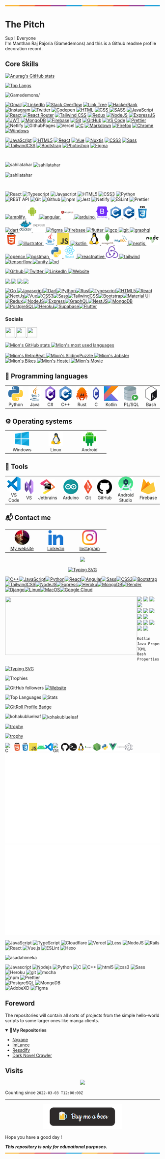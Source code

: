 ![](https://github.com/Gamedemons/Gamedemons/blob/main/Resources/waxline.png)

# The Pitch

Sup ! Everyone </br>
I'm Manthan Raj Rajoria (Gamedemons) and this is a Github readme profile decoration record.
<be>

## Core Skills

[![Anurag's GitHub stats](https://github-readme-stats.vercel.app/api?username=Gamedemons&count_private=true&show_icons=true)](https://github.com/anuraghazra/github-readme-stats)

[![Top Langs](https://github-readme-stats.vercel.app/api/top-langs/?username=Gamedemons)](https://github.com/anuraghazra/github-readme-stats)
<p align="left"> <img src=https://komarev.com/ghpvc/?username=Gamedemons alt=Gamedemons/> </p>

[![Gmail](https://img.shields.io/badge/Gmail-D14836?logo=gmail&logoColor=white)](mailto:gamedemons55@gmail.com)
[![LinkedIn](https://img.shields.io/badge/LinkedIn-0077B5?logo=linkedin&logoColor=white)]()
[![Stack Overflow](https://img.shields.io/badge/Stack_Overflow-FE7A16?logo=stack-overflow&logoColor=white)]()
[![Link Tree](https://img.shields.io/badge/linktree-43e660?logo=linktree&logoColor=white)]()
[![HackerRank](https://img.shields.io/badge/-Hackerrank-2EC866?logo=HackerRank&logoColor=white)]()
[![Instagram](https://img.shields.io/badge/Instagram-%23E4405F.svg?logo=Instagram&logoColor=white)]()
[![Twitter](https://img.shields.io/badge/Twitter-%231DA1F2.svg?logo=Twitter&logoColor=white)]() 
[![Codepen](https://img.shields.io/badge/Codepen-000000?logo=codepen&logoColor=white)]() 
[![HTML](https://img.shields.io/badge/HTML5-E34F26?style=for-the-badge&logo=html5&logoColor=white)]()
[![CSS](https://img.shields.io/badge/CSS3-1572B6?style=for-the-badge&logo=html5&logoColor=white)]()
[![SASS](https://img.shields.io/badge/Sass-CC6699?style=for-the-badge&logo=sass&logoColor=white)]()
[![JavaScript](https://img.shields.io/badge/JavaScript-323330?style=for-the-badge&logo=javascript&logoColor=F7DF1E)]()
[![React](https://img.shields.io/badge/React-20232A?style=for-the-badge&logo=react&logoColor=61DAFB)]()
[![React Router](https://img.shields.io/badge/React_Router-CA4245?style=for-the-badge&logo=react-router&logoColor=white)]()
[![Tailwind CSS](https://img.shields.io/badge/Tailwind_CSS-38B2AC?style=for-the-badge&logo=tailwind-css&logoColor=white)]()
[![Redux](https://img.shields.io/badge/Redux-593D88?style=for-the-badge&logo=redux&logoColor=white)]()
[![NodeJS](https://img.shields.io/badge/Node.js-43853D?style=for-the-badge&logo=node.js&logoColor=white)]()
[![ExpressJS](https://img.shields.io/badge/Express.js-404D59?style=for-the-badge)]()
[![JWT](https://img.shields.io/badge/json%20web%20tokens-323330?style=for-the-badge&logo=json-web-tokens&logoColor=pink)]()
[![MongoDB](https://img.shields.io/badge/MongoDB-4EA94B?style=for-the-badge&logo=mongodb&logoColor=white)]()
[![Firebase](https://img.shields.io/badge/Firebase-ffffff?style=for-the-badge&logo=Firebase&logoColor=ffcb2b)]()
[![Git](https://img.shields.io/badge/GIT-E44C30?style=for-the-badge&logo=git&logoColor=white)]()
[![GitHub](https://img.shields.io/badge/GitHub-100000?style=for-the-badge&logo=github&logoColor=white)]()
[![VS Code](https://img.shields.io/badge/Visual_Studio_Code-0078D4?style=for-the-badge&logo=visual%20studio%20code&logoColor=white)]()
[![Prettier](https://img.shields.io/badge/prettier-1A2C34?style=for-the-badge&logo=prettier&logoColor=F7BA3E)]()
![Netlify](https://img.shields.io/badge/Netlify-00C7B7?style=for-the-badge&logo=netlify&logoColor=white)
![GithubPages](https://img.shields.io/badge/GitHub%20Pages-222222?style=for-the-badge&logo=GitHub%20Pages&logoColor=white)
![Vercel](https://img.shields.io/badge/Vercel-000000?style=for-the-badge&logo=vercel&logoColor=white)
[![C](https://img.shields.io/badge/C-00599C?style=for-the-badge&logo=c&logoColor=white)](https://www.w3schools.com/c/)
[![Markdown](https://img.shields.io/badge/Markdown-000000?style=for-the-badge&logo=markdown&logoColor=white)]()
[![Firefox](https://img.shields.io/badge/Firefox_Browser-FF7139?style=for-the-badge&logo=Firefox-Browser&logoColor=white)]()
[![Chrome](https://img.shields.io/badge/Google_chrome-4285F4?style=for-the-badge&logo=Google-chrome&logoColor=white)]()
[![Windows](https://img.shields.io/badge/Windows-0078D6?style=for-the-badge&logo=windows&logoColor=white)]()

<p align="left">
<a href="https://developer.mozilla.org/en-US/docs/Web/JavaScript" target="_blank" rel="noreferrer"><img src="https://raw.githubusercontent.com/danielcranney/readme-generator/main/public/icons/skills/javascript-colored.svg" width="36" height="36" alt="JavaScript" /></a>
<a href="https://developer.mozilla.org/en-US/docs/Glossary/HTML5" target="_blank" rel="noreferrer"><img src="https://raw.githubusercontent.com/danielcranney/readme-generator/main/public/icons/skills/html5-colored.svg" width="36" height="36" alt="HTML5" /></a>
<a href="https://reactjs.org/" target="_blank" rel="noreferrer"><img src="https://raw.githubusercontent.com/danielcranney/readme-generator/main/public/icons/skills/react-colored.svg" width="36" height="36" alt="React" /></a>
<a href="https://vuejs.org/" target="_blank" rel="noreferrer"><img src="https://raw.githubusercontent.com/danielcranney/readme-generator/main/public/icons/skills/vuejs-colored.svg" width="36" height="36" alt="Vue" /></a>
<a href="https://nuxtjs.org/" target="_blank" rel="noreferrer"><img src="https://raw.githubusercontent.com/danielcranney/readme-generator/main/public/icons/skills/nuxtjs-colored.svg" width="36" height="36" alt="Nuxtjs" /></a>
<a href="https://www.w3.org/TR/CSS/#css" target="_blank" rel="noreferrer"><img src="https://raw.githubusercontent.com/danielcranney/readme-generator/main/public/icons/skills/css3-colored.svg" width="36" height="36" alt="CSS3" /></a>
<a href="https://sass-lang.com/" target="_blank" rel="noreferrer"><img src="https://raw.githubusercontent.com/danielcranney/readme-generator/main/public/icons/skills/sass-colored.svg" width="36" height="36" alt="Sass" /></a>
<a href="https://tailwindcss.com/" target="_blank" rel="noreferrer"><img src="https://raw.githubusercontent.com/danielcranney/readme-generator/main/public/icons/skills/tailwindcss-colored.svg" width="36" height="36" alt="TailwindCSS" /></a>
<a href="https://getbootstrap.com/" target="_blank" rel="noreferrer"><img src="https://raw.githubusercontent.com/danielcranney/readme-generator/main/public/icons/skills/bootstrap-colored.svg" width="36" height="36" alt="Bootstrap" /></a>
<a href="https://www.adobe.com/uk/products/photoshop.html" target="_blank" rel="noreferrer"><img src="https://raw.githubusercontent.com/danielcranney/readme-generator/main/public/icons/skills/photoshop-colored.svg" width="36" height="36" alt="Photoshop" /></a>
<a href="https://www.figma.com/" target="_blank" rel="noreferrer"><img src="https://raw.githubusercontent.com/danielcranney/readme-generator/main/public/icons/skills/figma-colored.svg" width="36" height="36" alt="Figma" /></a>
</p>

<br/>
<p><img align="left" src="https://github-readme-stats.vercel.app/api/top-langs?username=sahilatahar&show_icons=true&locale=en&layout=compact&theme=tokyonight" alt="sahilatahar" /></p>

<p>&nbsp;<img align="center" src="https://github-readme-stats.vercel.app/api?username=sahilatahar&show_icons=true&locale=en&theme=tokyonight" alt="sahilatahar" /></p>

<p><img align="center" src="https://github-readme-streak-stats.herokuapp.com/?user=sahilatahar&theme=tokyonight" alt="sahilatahar" /></p>

<be>

<img src="https://profile-counter.glitch.me/sahilatahar/count.svg" alt=""/>

<p>
  <img alt="React" src="https://img.shields.io/badge/-React-46a2f1?style=flat-square&logo=react&logoColor=white"/>
  <img alt="Typescript" src="https://img.shields.io/badge/-Typescript-46a2f1?style=flat-square&logo=typescript&logoColor=white"/>
  <img alt="Javascript" src="https://img.shields.io/badge/-Javascript-4183d9?style=flat-square&logo=javascript&logoColor=white"/>
  <img alt="HTML5" src="https://img.shields.io/badge/-HTML5-3c64c0?style=flat-square&logo=html5&logoColor=white"/>
  <img alt="CSS3" src="https://img.shields.io/badge/-CSS3-3745a8?style=flat-square&logo=css3&logoColor=white"/>
  <img alt="Python" src="https://img.shields.io/badge/-Python-33268f?style=flat-square&logo=python&logoColor=white"/>
  <img alt="REST API" src="https://img.shields.io/badge/-REST API-4b187a?style=flat-square&logo=rest api&logoColor=white"/>
  <img alt="Git" src="https://img.shields.io/badge/-Git-731166?style=flat-square&logo=git&logoColor=white"/>
  <img alt="Github" src="https://img.shields.io/badge/-Github-9b0b52?style=flat-square&logo=github&logoColor=white"/>
  <img alt="npm" src="https://img.shields.io/badge/-npm-c3043e?style=flat-square&logo=npm&logoColor=white"/>
  <img alt="Jest" src="https://img.shields.io/badge/-Jest-d10a32?style=flat-square&logo=jest&logoColor=white"/>
  <img alt="Netlify" src="https://img.shields.io/badge/-Netlify-ae2935?style=flat-square&logo=netlify&logoColor=white"/>
  <img alt="ESLint" src="https://img.shields.io/badge/-ESLint-8a4837?style=flat-square&logo=eslint&logoColor=white"/>
  <img alt="Prettier" src="https://img.shields.io/badge/-Prettier-67663a?style=flat-square&logo=prettier&logoColor=white"/>
</p>

<p align="left"> <a href="https://aws.amazon.com/amplify/" target="_blank" rel="noreferrer"> <img src="https://docs.amplify.aws/assets/logo-dark.svg" alt="amplify" width="40" height="40"/> </a> <a href="https://developer.android.com" target="_blank" rel="noreferrer"> <img src="https://raw.githubusercontent.com/devicons/devicon/master/icons/android/android-original-wordmark.svg" alt="android" width="40" height="40"/> </a> <a href="https://angular.io" target="_blank" rel="noreferrer"> <img src="https://angular.io/assets/images/logos/angular/angular.svg" alt="angular" width="40" height="40"/> </a> <a href="https://angular.io" target="_blank" rel="noreferrer"> <img src="https://raw.githubusercontent.com/devicons/devicon/master/icons/angularjs/angularjs-original-wordmark.svg" alt="angularjs" width="40" height="40"/> </a> <a href="https://www.arduino.cc/" target="_blank" rel="noreferrer"> <img src="https://cdn.worldvectorlogo.com/logos/arduino-1.svg" alt="arduino" width="40" height="40"/> </a> <a href="https://getbootstrap.com" target="_blank" rel="noreferrer"> <img src="https://raw.githubusercontent.com/devicons/devicon/master/icons/bootstrap/bootstrap-plain-wordmark.svg" alt="bootstrap" width="40" height="40"/> </a> <a href="https://www.cprogramming.com/" target="_blank" rel="noreferrer"> <img src="https://raw.githubusercontent.com/devicons/devicon/master/icons/c/c-original.svg" alt="c" width="40" height="40"/> </a> <a href="https://www.w3schools.com/cpp/" target="_blank" rel="noreferrer"> <img src="https://raw.githubusercontent.com/devicons/devicon/master/icons/cplusplus/cplusplus-original.svg" alt="cplusplus" width="40" height="40"/> </a> <a href="https://www.w3schools.com/css/" target="_blank" rel="noreferrer"> <img src="https://raw.githubusercontent.com/devicons/devicon/master/icons/css3/css3-original-wordmark.svg" alt="css3" width="40" height="40"/> </a> <a href="https://dart.dev" target="_blank" rel="noreferrer"> <img src="https://www.vectorlogo.zone/logos/dartlang/dartlang-icon.svg" alt="dart" width="40" height="40"/> </a> <a href="https://www.docker.com/" target="_blank" rel="noreferrer"> <img src="https://raw.githubusercontent.com/devicons/devicon/master/icons/docker/docker-original-wordmark.svg" alt="docker" width="40" height="40"/> </a> <a href="https://expressjs.com" target="_blank" rel="noreferrer"> <img src="https://raw.githubusercontent.com/devicons/devicon/master/icons/express/express-original-wordmark.svg" alt="express" width="40" height="40"/> </a> <a href="https://www.figma.com/" target="_blank" rel="noreferrer"> <img src="https://www.vectorlogo.zone/logos/figma/figma-icon.svg" alt="figma" width="40" height="40"/> </a> <a href="https://firebase.google.com/" target="_blank" rel="noreferrer"> <img src="https://www.vectorlogo.zone/logos/firebase/firebase-icon.svg" alt="firebase" width="40" height="40"/> </a> <a href="https://flutter.dev" target="_blank" rel="noreferrer"> <img src="https://www.vectorlogo.zone/logos/flutterio/flutterio-icon.svg" alt="flutter" width="40" height="40"/> </a> <a href="https://cloud.google.com" target="_blank" rel="noreferrer"> <img src="https://www.vectorlogo.zone/logos/google_cloud/google_cloud-icon.svg" alt="gcp" width="40" height="40"/> </a> <a href="https://git-scm.com/" target="_blank" rel="noreferrer"> <img src="https://www.vectorlogo.zone/logos/git-scm/git-scm-icon.svg" alt="git" width="40" height="40"/> </a> <a href="https://graphql.org" target="_blank" rel="noreferrer"> <img src="https://www.vectorlogo.zone/logos/graphql/graphql-icon.svg" alt="graphql" width="40" height="40"/> </a> <a href="https://www.w3.org/html/" target="_blank" rel="noreferrer"> <img src="https://raw.githubusercontent.com/devicons/devicon/master/icons/html5/html5-original-wordmark.svg" alt="html5" width="40" height="40"/> </a> <a href="https://www.adobe.com/in/products/illustrator.html" target="_blank" rel="noreferrer"> <img src="https://www.vectorlogo.zone/logos/adobe_illustrator/adobe_illustrator-icon.svg" alt="illustrator" width="40" height="40"/> </a> <a href="https://www.java.com" target="_blank" rel="noreferrer"> <img src="https://raw.githubusercontent.com/devicons/devicon/master/icons/java/java-original.svg" alt="java" width="40" height="40"/> </a> <a href="https://developer.mozilla.org/en-US/docs/Web/JavaScript" target="_blank" rel="noreferrer"> <img src="https://raw.githubusercontent.com/devicons/devicon/master/icons/javascript/javascript-original.svg" alt="javascript" width="40" height="40"/> </a> <a href="https://kotlinlang.org" target="_blank" rel="noreferrer"> <img src="https://www.vectorlogo.zone/logos/kotlinlang/kotlinlang-icon.svg" alt="kotlin" width="40" height="40"/> </a> <a href="https://www.linux.org/" target="_blank" rel="noreferrer"> <img src="https://raw.githubusercontent.com/devicons/devicon/master/icons/linux/linux-original.svg" alt="linux" width="40" height="40"/> </a> <a href="https://www.mongodb.com/" target="_blank" rel="noreferrer"> <img src="https://raw.githubusercontent.com/devicons/devicon/master/icons/mongodb/mongodb-original-wordmark.svg" alt="mongodb" width="40" height="40"/> </a> <a href="https://www.mysql.com/" target="_blank" rel="noreferrer"> <img src="https://raw.githubusercontent.com/devicons/devicon/master/icons/mysql/mysql-original-wordmark.svg" alt="mysql" width="40" height="40"/> </a> <a href="https://nextjs.org/" target="_blank" rel="noreferrer"> <img src="https://cdn.worldvectorlogo.com/logos/nextjs-2.svg" alt="nextjs" width="40" height="40"/> </a> <a href="https://nodejs.org" target="_blank" rel="noreferrer"> <img src="https://raw.githubusercontent.com/devicons/devicon/master/icons/nodejs/nodejs-original-wordmark.svg" alt="nodejs" width="40" height="40"/> </a> <a href="https://opencv.org/" target="_blank" rel="noreferrer"> <img src="https://www.vectorlogo.zone/logos/opencv/opencv-icon.svg" alt="opencv" width="40" height="40"/> </a> <a href="https://postman.com" target="_blank" rel="noreferrer"> <img src="https://www.vectorlogo.zone/logos/getpostman/getpostman-icon.svg" alt="postman" width="40" height="40"/> </a> <a href="https://www.python.org" target="_blank" rel="noreferrer"> <img src="https://raw.githubusercontent.com/devicons/devicon/master/icons/python/python-original.svg" alt="python" width="40" height="40"/> </a> <a href="https://reactjs.org/" target="_blank" rel="noreferrer"> <img src="https://raw.githubusercontent.com/devicons/devicon/master/icons/react/react-original-wordmark.svg" alt="react" width="40" height="40"/> </a> <a href="https://reactnative.dev/" target="_blank" rel="noreferrer"> <img src="https://reactnative.dev/img/header_logo.svg" alt="reactnative" width="40" height="40"/> </a> <a href="https://redux.js.org" target="_blank" rel="noreferrer"> <img src="https://raw.githubusercontent.com/devicons/devicon/master/icons/redux/redux-original.svg" alt="redux" width="40" height="40"/> </a> <a href="https://tailwindcss.com/" target="_blank" rel="noreferrer"> <img src="https://www.vectorlogo.zone/logos/tailwindcss/tailwindcss-icon.svg" alt="tailwind" width="40" height="40"/> </a> <a href="https://www.tensorflow.org" target="_blank" rel="noreferrer"> <img src="https://www.vectorlogo.zone/logos/tensorflow/tensorflow-icon.svg" alt="tensorflow" width="40" height="40"/> </a> <a href="https://unity.com/" target="_blank" rel="noreferrer"> <img src="https://www.vectorlogo.zone/logos/unity3d/unity3d-icon.svg" alt="unity" width="40" height="40"/> </a> <a href="https://www.adobe.com/products/xd.html" target="_blank" rel="noreferrer"> <img src="https://cdn.worldvectorlogo.com/logos/adobe-xd.svg" alt="xd" width="40" height="40"/> </a> </p>

<p>
  <a href="https://github.com/pawelpikus" target="_blank">
    <img alt="Github" src="https://img.shields.io/badge/Github-%2312100E.svg?&style=for-the-badge&logo=Github&logoColor=white"/>
  </a>
  <a href="https://twitter.com/pavelpikus" target="_blank">
    <img alt="Twitter" src="https://img.shields.io/badge/Twitter-%231DA1F2.svg?&style=for-the-badge&logo=Twitter&logoColor=white"/>
  </a>
  <a href="https://www.linkedin.com/in/pawel-pikus/" target="_blank">
    <img alt="LinkedIn" src="https://img.shields.io/badge/LinkedIn-%230077B5.svg?&style=for-the-badge&logo=LinkedIn&logoColor=white"/>
  </a>
  <a href="#" target="_blank">
    <img alt="Website" src="https://img.shields.io/badge/Website-%234285F4.svg?&style=for-the-badge&logo=google-chrome&logoColor=white"/>
  </a>
</p>

<a href="https://github.com/pawelpikus/ip-address-tracker">
<img align="center" src="https://github-readme-stats.vercel.app/api/pin/?username=pawelpikus&amp;repo=ip-address-tracker&amp;title_color=24292e&amp;text_color=24292e&amp;icon_color=24292e&amp;bg_color=ffffff"/>
</a>
<a href="https://github.com/pawelpikus/my-bookshelf">
  <img align="center" src="https://github-readme-stats.vercel.app/api/pin/?username=pawelpikus&amp;repo=my-bookshelf&amp;title_color=24292e&amp;text_color=24292e&amp;icon_color=24292e&amp;bg_color=ffffff"/></a>
<a href="https://github.com/pawelpikus/firstsight-dashboard-app">
  <img align="center" src="https://github-readme-stats.vercel.app/api/pin/?username=pawelpikus&amp;repo=firstsight-dashboard-app&amp;title_color=24292e&amp;text_color=24292e&amp;icon_color=24292e&amp;bg_color=ffffff"/>
</a>
<a href="https://github.com/pawelpikus/social-media-dashboard-with-theme-switcher">
  <img align="center" src="https://github-readme-stats.vercel.app/api/pin/?username=pawelpikus&amp;repo=social-media-dashboard-with-theme-switcher&amp;title_color=24292e&amp;text_color=24292e&amp;icon_color=24292e&amp;bg_color=ffffff"/>
</a>

<p align="left">
  <a href="https://go.dev/doc/" target="_blank" rel="noreferrer">
    <img src="https://raw.githubusercontent.com/danielcranney/readme-generator/main/public/icons/skills/go-colored.svg" width="36" height="36" alt="Go" />
  </a>
  <a href="https://developer.mozilla.org/en-US/docs/Web/JavaScript" target="_blank" rel="noreferrer">
    <img src="https://raw.githubusercontent.com/danielcranney/readme-generator/main/public/icons/skills/javascript-colored.svg" width="36" height="36" alt="Javascript" /></a
  ><a href="https://dart.dev/" target="_blank" rel="noreferrer"
    ><img src="https://raw.githubusercontent.com/danielcranney/readme-generator/main/public/icons/skills/dart-colored.svg" width="36" height="36" alt="Dart" /></a
  ><a href="https://www.python.org/" target="_blank" rel="noreferrer"
    ><img src="https://raw.githubusercontent.com/danielcranney/readme-generator/main/public/icons/skills/python-colored.svg" width="36" height="36" alt="Python" /></a
  ><a href="https://www.rust-lang.org/" target="_blank" rel="noreferrer"
    ><img src="https://raw.githubusercontent.com/danielcranney/readme-generator/main/public/icons/skills/rust-colored.svg" width="36" height="36" alt="Rust" /></a
  ><a href="https://www.typescriptlang.org/" target="_blank" rel="noreferrer"
    ><img src="https://raw.githubusercontent.com/danielcranney/readme-generator/main/public/icons/skills/typescript-colored.svg" width="36" height="36" alt="Typescript" /></a
  ><a href="https://developer.mozilla.org/en-US/docs/Glossary/HTML5" target="_blank" rel="noreferrer"
    ><img src="https://raw.githubusercontent.com/danielcranney/readme-generator/main/public/icons/skills/html5-colored.svg" width="36" height="36" alt="HTML5" /></a
  ><a href="https://reactjs.org/" target="_blank" rel="noreferrer"
    ><img src="https://raw.githubusercontent.com/danielcranney/readme-generator/main/public/icons/skills/react-colored.svg" width="36" height="36" alt="React" /></a
  ><a href="https://nextjs.org/docs" target="_blank" rel="noreferrer"
    ><img src="https://raw.githubusercontent.com/danielcranney/readme-generator/main/public/icons/skills/nextjs-colored.svg" width="36" height="36" alt="NextJs" /></a
  ><a href="https://vuejs.org/" target="_blank" rel="noreferrer"
    ><img src="https://raw.githubusercontent.com/danielcranney/readme-generator/main/public/icons/skills/vuejs-colored.svg" width="36" height="36" alt="Vue" /></a
  ><a href="https://www.w3.org/TR/CSS/#css" target="_blank" rel="noreferrer"
    ><img src="https://raw.githubusercontent.com/danielcranney/readme-generator/main/public/icons/skills/css3-colored.svg" width="36" height="36" alt="CSS3" /></a
  ><a href="https://sass-lang.com/" target="_blank" rel="noreferrer"
    ><img src="https://raw.githubusercontent.com/danielcranney/readme-generator/main/public/icons/skills/sass-colored.svg" width="36" height="36" alt="Sass" /></a
  ><a href="https://tailwindcss.com/" target="_blank" rel="noreferrer"
    ><img src="https://raw.githubusercontent.com/danielcranney/readme-generator/main/public/icons/skills/tailwindcss-colored.svg" width="36" height="36" alt="TailwindCSS" /></a
  ><a href="https://getbootstrap.com/" target="_blank" rel="noreferrer"
    ><img src="https://raw.githubusercontent.com/danielcranney/readme-generator/main/public/icons/skills/bootstrap-colored.svg" width="36" height="36" alt="Bootstrap" /></a
  ><a href="https://mui.com/" target="_blank" rel="noreferrer"
    ><img src="https://raw.githubusercontent.com/danielcranney/readme-generator/main/public/icons/skills/materialui-colored.svg" width="36" height="36" alt="Material UI" /></a
  ><a href="https://redux.js.org/" target="_blank" rel="noreferrer"
    ><img src="https://raw.githubusercontent.com/danielcranney/readme-generator/main/public/icons/skills/redux-colored.svg" width="36" height="36" alt="Redux" /></a
  ><a href="https://nodejs.org/en/" target="_blank" rel="noreferrer"
    ><img src="https://raw.githubusercontent.com/danielcranney/readme-generator/main/public/icons/skills/nodejs-colored.svg" width="36" height="36" alt="NodeJS" /></a
  ><a href="https://expressjs.com/" target="_blank" rel="noreferrer"
    ><img src="https://raw.githubusercontent.com/danielcranney/readme-generator/main/public/icons/skills/express-colored.svg" width="36" height="36" alt="Express" /></a
  ><a href="https://graphql.org/" target="_blank" rel="noreferrer"
    ><img src="https://raw.githubusercontent.com/danielcranney/readme-generator/main/public/icons/skills/graphql-colored.svg" width="36" height="36" alt="GraphQL" /></a
  ><a href="https://docs.nestjs.com/" target="_blank" rel="noreferrer"
    ><img src="https://raw.githubusercontent.com/danielcranney/readme-generator/main/public/icons/skills/nestjs-colored.svg" width="36" height="36" alt="NestJS" /></a
  ><a href="https://www.mongodb.com/" target="_blank" rel="noreferrer"
    ><img src="https://raw.githubusercontent.com/danielcranney/readme-generator/main/public/icons/skills/mongodb-colored.svg" width="36" height="36" alt="MongoDB" /></a
  ><a href="https://www.postgresql.org/" target="_blank" rel="noreferrer"
    ><img src="https://raw.githubusercontent.com/danielcranney/readme-generator/main/public/icons/skills/postgresql-colored.svg" width="36" height="36" alt="PostgreSQL" /></a
  ><a href="https://www.heroku.com/" target="_blank" rel="noreferrer"
    ><img src="https://raw.githubusercontent.com/danielcranney/readme-generator/main/public/icons/skills/heroku-colored.svg" width="36" height="36" alt="Heroku" /></a
  ><a href="https://supabase.io/" target="_blank" rel="noreferrer"
    ><img src="https://raw.githubusercontent.com/danielcranney/readme-generator/main/public/icons/skills/supabase-colored.svg" width="36" height="36" alt="Supabase" /></a
  ><a href="https://flutter.dev/" target="_blank" rel="noreferrer"
    ><img src="https://raw.githubusercontent.com/danielcranney/readme-generator/main/public/icons/skills/flutter-colored.svg" width="36" height="36" alt="Flutter"
  /></a>
</p>

### Socials
<p align="left">
  <a href="https://www.dev.to/krtirtho" target="_blank" rel="noreferrer">
    <img src="https://raw.githubusercontent.com/danielcranney/readme-generator/main/public/icons/socials/devdotto.svg" width="32" height="32" />
  </a>
  <a href="https://www.twitter.com/@KrTirtho" target="_blank" rel="noreferrer">
    <img src="https://raw.githubusercontent.com/danielcranney/readme-generator/main/public/icons/socials/twitter.svg" width="32" height="32" />
  </a>
  <a href="https://www.linkedin.com/in/kingkor-roy-tirtho-810b951b4" target="_blank" rel="noreferrer">
    <img src="https://raw.githubusercontent.com/danielcranney/readme-generator/main/public/icons/socials/linkedin.svg" width="32" height="32" />
  </a>
</p>
<a href="https://github.com/andremion?tab=repositories&q=&type=source">
  <picture>
    <source
      srcset="https://github-readme-stats.vercel.app/api?username=andremion&count_private=true&show_icons=true&theme=dark"
      media="(prefers-color-scheme: dark)"
    />
    <source
      srcset="https://github-readme-stats.vercel.app/api?username=andremion&count_private=true&show_icons=true"
      media="(prefers-color-scheme: light), (prefers-color-scheme: no-preference)"
    />
    <img alt="Mion's GitHub stats" src="https://github-readme-stats.vercel.app/api?username=andremion&count_private=true&show_icons=true" />
  </picture>
</a>
<a href="https://github.com/andremion?tab=repositories&q=&type=source">
  <picture>
    <source
      srcset="https://github-readme-stats.vercel.app/api/top-langs/?username=andremion&layout=compact&theme=dark"
      media="(prefers-color-scheme: dark)"
    />
    <source
      srcset="https://github-readme-stats.vercel.app/api/top-langs/?username=andremion&layout=compact"
      media="(prefers-color-scheme: light), (prefers-color-scheme: no-preference)"
    />
    <img align="top" alt="Mion's most used languages" src="https://github-readme-stats.vercel.app/api/top-langs/?username=andremion&layout=compact" />
  </picture>
</a>

</br>
</br>

<a href="https://github.com/andremion/RetroBeat">
  <picture>
    <source
      srcset="https://github-readme-stats.vercel.app/api/pin/?username=andremion&repo=RetroBeat&theme=dark"
      media="(prefers-color-scheme: dark)"
    />
    <source
      srcset="https://github-readme-stats.vercel.app/api/pin/?username=andremion&repo=RetroBeat"
      media="(prefers-color-scheme: light), (prefers-color-scheme: no-preference)"
    />
    <img alt="Mion's RetroBeat" src="https://github-readme-stats.vercel.app/api/pin/?username=andremion&repo=RetroBeat" />
  </picture>
</a>
<a href="https://github.com/andremion/SlidingPuzzle">
  <picture>
    <source
      srcset="https://github-readme-stats.vercel.app/api/pin/?username=andremion&repo=SlidingPuzzle&theme=dark"
      media="(prefers-color-scheme: dark)"
    />
    <source
      srcset="https://github-readme-stats.vercel.app/api/pin/?username=andremion&repo=SlidingPuzzle"
      media="(prefers-color-scheme: light), (prefers-color-scheme: no-preference)"
    />
    <img alt="Mion's SlidingPuzzle" src="https://github-readme-stats.vercel.app/api/pin/?username=andremion&repo=SlidingPuzzle" />
  </picture>
</a>
<a href="https://github.com/andremion/Jobster">
  <picture>
    <source
      srcset="https://github-readme-stats.vercel.app/api/pin/?username=andremion&repo=Jobster&theme=dark"
      media="(prefers-color-scheme: dark)"
    />
    <source
      srcset="https://github-readme-stats.vercel.app/api/pin/?username=andremion&repo=Jobster""
      media="(prefers-color-scheme: light), (prefers-color-scheme: no-preference)"
    />
    <img alt="Mion's Jobster" src="https://github-readme-stats.vercel.app/api/pin/?username=andremion&repo=Jobster" />
  </picture>
</a>
<a href="https://github.com/andremion/Bikes">
  <picture>
    <source
      srcset="https://github-readme-stats.vercel.app/api/pin/?username=andremion&repo=Bikes&theme=dark"
      media="(prefers-color-scheme: dark)"
    />
    <source
      srcset="https://github-readme-stats.vercel.app/api/pin/?username=andremion&repo=Bikes"
      media="(prefers-color-scheme: light), (prefers-color-scheme: no-preference)"
    />
    <img alt="Mion's Bikes" src="https://github-readme-stats.vercel.app/api/pin/?username=andremion&repo=Bikes" />
  </picture>
</a>
<a href="https://github.com/andremion/Hostel">
  <picture>
    <source
      srcset="https://github-readme-stats.vercel.app/api/pin/?username=andremion&repo=Hostel&theme=dark"
      media="(prefers-color-scheme: dark)"
    />
    <source
      srcset="https://github-readme-stats.vercel.app/api/pin/?username=andremion&repo=Hostel"
      media="(prefers-color-scheme: light), (prefers-color-scheme: no-preference)"
    />
    <img alt="Mion's Hostel" src="https://github-readme-stats.vercel.app/api/pin/?username=andremion&repo=Hostel" />
  </picture>
</a>
<a href="https://github.com/andremion/Movie">
  <picture>
    <source
      srcset="https://github-readme-stats.vercel.app/api/pin/?username=andremion&repo=Movie&theme=dark"
      media="(prefers-color-scheme: dark)"
    />
    <source
      srcset="https://github-readme-stats.vercel.app/api/pin/?username=andremion&repo=Movie"
      media="(prefers-color-scheme: light), (prefers-color-scheme: no-preference)"
    />
    <img alt="Mion's Movie" src="https://github-readme-stats.vercel.app/api/pin/?username=andremion&repo=Movie" />
  </picture>
</a>

## 💾 Programming languages

<table>
  <td align="center" width="96">
    <img src="./img/proglang/python.svg" width="48" height="48" alt="Python" />
    <br>Python
  </td>
    <td align="center" width="96">
    <img src="./img/proglang/java.svg" width="48" height="48" alt="Java" />
    <br>Java
  </td>
</td>
    <td align="center" width="96">
    <img src="./img/proglang/csharp.svg" width="48" height="48" alt="C#" />
    <br>C#
  </td>
  <td align="center" width="96">
    <img src="./img/proglang/cpp.svg" width="48" height="48" alt="C++" />
    <br>C++
  </td>
  <td align="center" width="96">
    <img src="./img/proglang/rust.svg" width="48" height="48" alt="Rust" />
    <br>Rust
  </td>
  </td>
    <td align="center" width="96">
    <img src="./img/proglang/c.svg" width="48" height="48" alt="C" />
    <br>C
  </td>
    </td>
    <td align="center" width="96">
    <img src="./img/proglang/kotlin.svg" width="48" height="48" alt="Kotlin" />
    <br>Kotlin
  </td>
  <td align="center" width="96">
    <img src="./img/proglang/plsql.svg" width="48" height="48" alt="PLSQL" />
    <br>PL/SQL
  </td>
  <td align="center" width="96">
    <img src="./img/proglang/bash.svg" width="48" height="48" alt="Bash" />
    <br>Bash
  </td>
</table>

## ⚙️ Operating systems

<table>
  <td align="center" width="96">
    <img src="./img/os/windows.svg" width="48" height="48" alt="Windows" />
    <br>Windows
  </td>
  <td align="center" width="96">
    <img src="./img/os/linux.svg" width="48" height="48" alt="Linux" />
    <br>Linux
  </td>
  <td align="center" width="96">
    <img src="./img/os/android.svg" width="48" height="48" alt="Android" />
    <br>Android
  </td>
</table>

## 🔧 Tools

<table>
  <td align="center" width="96">
    <img src="./img/tools/vscode.svg" width="48" height="48" alt="Visual Studio Code" />
    <br>VS Code
  </td>
  <td align="center" width="96">
    <img src="./img/tools/vs.svg" width="48" height="48" alt="Visual Studio" />
    <br>VS
  </td>
  <td align="center" width="96">
    <img src="./img/tools/jetbrains.svg" width="48" height="48" alt="Jetbrains Suite" />
    <br>Jetbrains
  </td>
  <td align="center" width="96">
    <img src="./img/tools/arduino.svg" width="48" height="48" alt="Arduino IDE" />
    <br>Arduino
  </td>
  <td align="center" width="96">
    <img src="./img/tools/git.svg" width="48" height="48" alt="Git" />
    <br>Git
  </td>
  <td align="center" width="96">
    <img src="./img/tools/github.svg" width="48" height="48" alt="GitHub" />
    <br>GitHub
  </td>
    <td align="center" width="96">
    <img src="./img/tools/android_studio.svg" width="48" height="48" alt="Android Studio" />
    <br>Android Studio
  </td>
  <td align="center" width="96">
    <img src="./img/tools/firebase.svg" width="48" height="48" alt="Firebase" />
    <br>Firebase
  </td>
</table>

## 📬 Contact me

<table>
  <td align="center" width="96">
    <a href="https://marcpinet.me/contact/"><img src="./img/social/marcpinet.png" width="48" height="48" alt="marcpinet" />
    <br>My website
  </td>
  <td align="center" width="96">
    <a href="https://www.linkedin.com/in/marc-pinet/"><img src="./img/social/linkedin.svg" width="48" height="48" alt="Linkedin" />
    <br>Linkedin
  </td>
  </a>
  <td align="center" width="96">
    <a href="https://www.instagram.com/marc.pnt/"><img src="./img/social/instagram.svg" width="48" height="48" alt="Instagram" />
    <br>Instagram
  </a>
  </td>
</table>

<p align="center">
  <a href="https://skillicons.dev">
    <img src="https://skillicons.dev/icons?i=c,cpp,cmake,docker,kafka,py,raspberrypi,bash,neovim,linux&theme=dark" />
  </a>
</p>

<p align="center">
<a href="https://git.io/typing-svg"><img src="https://readme-typing-svg.demolab.com?font=Fira+Code&pause=1000&color=3FD7F7&center=true&width=435&lines=Im+%40+Manthan+Raj;Software+Developer+%40+Nowhere;Currently+learning+Everything" alt="Typing SVG" /></a>
</p>

<p align="left">
<a href="https://docs.microsoft.com/en-us/cpp/?view=msvc-170" target="_blank" rel="noreferrer"><img src="https://raw.githubusercontent.com/danielcranney/readme-generator/main/public/icons/skills/cplusplus-colored.svg" width="36" height="36" alt="C++" /></a><a href="https://developer.mozilla.org/en-US/docs/Web/JavaScript" target="_blank" rel="noreferrer"><img src="https://raw.githubusercontent.com/danielcranney/readme-generator/main/public/icons/skills/javascript-colored.svg" width="36" height="36" alt="JavaScript" /></a><a href="https://www.python.org/" target="_blank" rel="noreferrer"><img src="https://raw.githubusercontent.com/danielcranney/readme-generator/main/public/icons/skills/python-colored.svg" width="36" height="36" alt="Python" /></a><a href="https://reactjs.org/" target="_blank" rel="noreferrer"><img src="https://raw.githubusercontent.com/danielcranney/readme-generator/main/public/icons/skills/react-colored.svg" width="36" height="36" alt="React" /></a><a href="https://angular.io/" target="_blank" rel="noreferrer"><img src="https://raw.githubusercontent.com/danielcranney/readme-generator/main/public/icons/skills/angularjs-colored.svg" width="36" height="36" alt="Angular" /></a><a href="https://sass-lang.com/" target="_blank" rel="noreferrer"><img src="https://raw.githubusercontent.com/danielcranney/readme-generator/main/public/icons/skills/sass-colored.svg" width="36" height="36" alt="Sass" /></a><a href="https://www.w3.org/TR/CSS/#css" target="_blank" rel="noreferrer"><img src="https://raw.githubusercontent.com/danielcranney/readme-generator/main/public/icons/skills/css3-colored.svg" width="36" height="36" alt="CSS3" /></a><a href="https://getbootstrap.com/" target="_blank" rel="noreferrer"><img src="https://raw.githubusercontent.com/danielcranney/readme-generator/main/public/icons/skills/bootstrap-colored.svg" width="36" height="36" alt="Bootstrap" /></a><a href="https://tailwindcss.com/" target="_blank" rel="noreferrer"><img src="https://raw.githubusercontent.com/danielcranney/readme-generator/main/public/icons/skills/tailwindcss-colored.svg" width="36" height="36" alt="TailwindCSS" /></a><a href="https://nodejs.org/en/" target="_blank" rel="noreferrer"><img src="https://raw.githubusercontent.com/danielcranney/readme-generator/main/public/icons/skills/nodejs-colored.svg" width="36" height="36" alt="NodeJS" /></a><a href="https://expressjs.com/" target="_blank" rel="noreferrer"><img src="https://raw.githubusercontent.com/danielcranney/readme-generator/main/public/icons/skills/express-colored.svg" width="36" height="36" alt="Express" /></a><a href="https://www.heroku.com/" target="_blank" rel="noreferrer"><img src="https://raw.githubusercontent.com/danielcranney/readme-generator/main/public/icons/skills/heroku-colored.svg" width="36" height="36" alt="Heroku" /></a><a href="https://www.mongodb.com/" target="_blank" rel="noreferrer"><img src="https://raw.githubusercontent.com/danielcranney/readme-generator/main/public/icons/skills/mongodb-colored.svg" width="36" height="36" alt="MongoDB" /></a><a href="https://render.com/" target="_blank" rel="noreferrer"><img src="https://raw.githubusercontent.com/danielcranney/readme-generator/main/public/icons/skills/render-colored.svg" width="36" height="36" alt="Render" /></a><a href="https://www.djangoproject.com/" target="_blank" rel="noreferrer"><img src="https://raw.githubusercontent.com/danielcranney/readme-generator/main/public/icons/skills/django-colored.svg" width="36" height="36" alt="Django" /></a><a href="https://www.linux.org" target="_blank" rel="noreferrer"><img src="https://raw.githubusercontent.com/danielcranney/readme-generator/main/public/icons/skills/linux-colored.svg" width="36" height="36" alt="Linux" /></a><a href="https://apple.com" target="_blank" rel="noreferrer"><img src="https://raw.githubusercontent.com/danielcranney/readme-generator/main/public/icons/skills/macos-colored.svg" width="36" height="36" alt="MacOS" /></a><a href="https://cloud.google.com/" target="_blank" rel="noreferrer"><img src="https://raw.githubusercontent.com/danielcranney/readme-generator/main/public/icons/skills/googlecloud-colored.svg" width="36" height="36" alt="Google Cloud" /></a>
</p>

<p>
  <img align="left" width="430" height="190" src="https://github-readme-stats.vercel.app/api?username=Shabinder&show_icons=true&hide_border=false&line_height=20&title_color=336791&icon_color=1b93c9&show_owner=true"/>
  <p >  
    <img src="https://img.shields.io/badge/-Kotlin-FA6400?style=flat-square&logo=kotlin&logoColor=white"/>
    <img src="https://img.shields.io/badge/-Java-EC4D37?style=flat-square&logo=java&logoColor=white"/>
    <img src="https://img.shields.io/badge/-Android%20Studio-42B883?style=flat-square&logo=Android&logoColor=white"/>
    <img src="https://img.shields.io/badge/-Firebase-F6820D?style=flat-square&logo=FireBase&logoColor=white"/><br/>
    <img src="https://img.shields.io/badge/-Github-181717?style=flat-square&logo=GitHub&logoColor=white"/>
    <img src="https://img.shields.io/badge/-Git-F44D27?style=flat-square&logo=Git&logoColor=white"/>
    <img src="https://img.shields.io/badge/-Slack-E01563?style=flat-square&logo=Slack&logoColor=white"/>
    <img src="https://img.shields.io/badge/-Spring-5e8d5a?style=flat-square&logo=Spring&logoColor=white"/>
    <img src="https://img.shields.io/badge/-HTML5-E34F26?style=flat-square&logo=HTML5&logoColor=white"/><br/>
    <img src="https://img.shields.io/badge/-CSS3-1572B6?style=flat-square&logo=CSS3&logoColor=white"/>
    <img src="https://img.shields.io/badge/-Manjaro-34BE5B?style=flat-square&logo=Manjaro&logoColor=white"/>
    <img src="https://img.shields.io/badge/-Debian-A80030?style=flat-square&logo=Debian&logoColor=white"/>
    <img src="https://img.shields.io/badge/-Postgresql-336791?style=flat-square&logo=Postgresql&logoColor=white"/>
    <!--<img src="https://img.shields.io/badge/-Google%20Cloud-4285F4?style=flat-square&logo=Google%20Cloud&logoColor=white"/>-->
    <img src="https://img.shields.io/badge/-Heroku-6762a6?style=flat-square&logo=heroku&logoColor=white"/>
  </p>
</p>
<p>
  <!--START_SECTION:waka-->

```txt
Kotlin                 16 hrs 5 mins   ███████████████████████▒░   93.21 %
Java Properties        23 mins         ▓░░░░░░░░░░░░░░░░░░░░░░░░   02.29 %
TOML                   18 mins         ▒░░░░░░░░░░░░░░░░░░░░░░░░   01.79 %
Bash                   8 mins          ▒░░░░░░░░░░░░░░░░░░░░░░░░   00.82 %
Properties             7 mins          ▒░░░░░░░░░░░░░░░░░░░░░░░░   00.70 %
```

<!--END_SECTION:waka-->
[![Typing SVG](https://readme-typing-svg.herokuapp.com?font=Robot-Bold&size=30&color=00F7E4&center=false&vCenter=true&width=900&height=110&lines=Passionate+Developer;Programmer;Content+Creator/Writer;Tech-savvy+person+from+India)](https://git.io/typing-svg)

![Trophies](https://github-profile-trophy.vercel.app/?username=MrunankB&theme=gruvbox)

![GitHub followers](https://img.shields.io/github/followers/mrunankB?label=followers&style=flat)
[![Website](https://img.shields.io/badge/website-mrunankB.github.io-blue)](https://mrunankB.github.io "Visit my website")

![Top Languages](https://github-readme-stats.vercel.app/api/top-langs/?username=mrunankB&theme=gruvbox&count_private=true&custom_title=Top%20Languages)
![Stats](https://github-readme-stats.vercel.app/api?username=mrunankB&theme=gruvbox&custom_title=Stats)

<a href="https://gitroll.io/profile/uUz3o1PeEZsTifiu6zDPICXT9b8b2" target="_blank"><img src="https://gitroll.io/api/badges/profiles/v1/uUz3o1PeEZsTifiu6zDPICXT9b8b2" alt="GitRoll Profile Badge"/></a>

<p><img align="left" src="https://github-readme-stats.vercel.app/api/top-langs?username=kohakublueleaf&show_icons=true&locale=en&layout=compact" alt="kohakublueleaf" /></a></p>

<p>&nbsp;<img align="center" src="https://github-readme-stats.vercel.app/api?username=kohakublueleaf&show_icons=true&locale=en" alt="kohakublueleaf" /></p>

[![trophy](https://github-profile-trophy.vercel.app/?username=KohakuBlueleaf&theme=onedark)](https://github.com/ryo-ma/github-profile-trophy)

[![trophy](https://github-profile-trophy.vercel.app/?username=kamyu104&rank=SECRET,SSS,SS,S,AAA)](https://github-profile-trophy.vercel.app/?username=kamyu104&&rank=SECRET,SSS,SS,S,AAA)

<img align="left" alt="C" width="26px" src="https://img.icons8.com/color/48/000000/c-programming.png" />

<img align="left" alt="HTML5" width="26px" src="https://raw.githubusercontent.com/github/explore/80688e429a7d4ef2fca1e82350fe8e3517d3494d/topics/html/html.png" />

<img align="left" alt="CSS3" width="26px" src="https://raw.githubusercontent.com/github/explore/80688e429a7d4ef2fca1e82350fe8e3517d3494d/topics/css/css.png" />

<img align="left" alt="Javascript" width="26px" src="https://raw.githubusercontent.com/github/explore/80688e429a7d4ef2fca1e82350fe8e3517d3494d/topics/javascript/javascript.png">

<img align="left" alt="Android" width="26px" src="https://raw.githubusercontent.com/github/explore/80688e429a7d4ef2fca1e82350fe8e3517d3494d/topics/android/android.png" />

<img align="left" alt="Visual Studio Code" width="26px" src="https://raw.githubusercontent.com/github/explore/80688e429a7d4ef2fca1e82350fe8e3517d3494d/topics/visual-studio-code/visual-studio-code.png" />

<img align="left" alt="Git" width="26px" src="https://img.icons8.com/color/48/000000/git.png" />

<img align="left" alt="GitHub" width="26px" src="https://raw.githubusercontent.com/github/explore/78df643247d429f6cc873026c0622819ad797942/topics/github/github.png" />

<img align="left" alt="Terminal" width="26px" src="https://raw.githubusercontent.com/github/explore/d92924b1d925bb134e308bd29c9de6c302ed3beb/topics/terminal/terminal.png" />

<img align="left" alt="Linux" width="26px" src="https://raw.githubusercontent.com/github/explore/80688e429a7d4ef2fca1e82350fe8e3517d3494d/topics/linux/linux.png">

<img align="left" alt="MongoDB" width="26px" src="https://raw.githubusercontent.com/github/explore/80688e429a7d4ef2fca1e82350fe8e3517d3494d/topics/mongodb/mongodb.png">

<img align="left" alt="NodeJS" width="26px" src="https://raw.githubusercontent.com/github/explore/80688e429a7d4ef2fca1e82350fe8e3517d3494d/topics/nodejs/nodejs.png">

<img align="left" alt="Python" width="26px" src="https://raw.githubusercontent.com/github/explore/80688e429a7d4ef2fca1e82350fe8e3517d3494d/topics/python/python.png">

<img align="left" alt="Vue.js" width="26px" src="https://raw.githubusercontent.com/github/explore/80688e429a7d4ef2fca1e82350fe8e3517d3494d/topics/vue/vue.png">

<img align="left" alt="Express" width="26px" src="https://raw.githubusercontent.com/github/explore/80688e429a7d4ef2fca1e82350fe8e3517d3494d/topics/express/express.png">

<img align="left" alt="Electron" width="26px" src="https://raw.githubusercontent.com/github/explore/80688e429a7d4ef2fca1e82350fe8e3517d3494d/topics/electron/electron.png">

[![overview](https://github.com/dipu-bd/dipu-bd/blob/master/generated/overview.svg)](https://github.com/dipu-bd)
[![languages](https://github.com/dipu-bd/dipu-bd/blob/master/generated/languages.svg)](https://github.com/dipu-bd?tab=repositories&q=&type=public&language=&sort=stargazers)

![JavaScript](https://img.shields.io/badge/JavaScript-%23323330.svg?style=flat&logo=javascript&logoColor=%23F7DF1E) ![TypeScript](https://img.shields.io/badge/TypeScript-%23007ACC.svg?style=flat&logo=typescript&logoColor=white) ![Cloudflare](https://img.shields.io/badge/Cloudflare-F38020?style=flat&logo=Cloudflare&logoColor=white) ![Vercel](https://img.shields.io/badge/Vercel-%23000000.svg?style=flat&logo=Vercel&logoColor=white) ![Less](https://img.shields.io/badge/Less-2B4C80?style=flat&logo=less&logoColor=white) ![NodeJS](https://img.shields.io/badge/Node.js-6DA55F?style=flat&logo=node.js&logoColor=white) ![Rails](https://img.shields.io/badge/Rails-%23CC0000.svg?style=flat&logo=ruby-on-rails&logoColor=white) ![React](https://img.shields.io/badge/React-%2320232a.svg?style=flat&logo=react&logoColor=%2361DAFB) ![Vue.js](https://img.shields.io/badge/Vue.js-%2335495e.svg?style=flat&logo=vuedotjs&logoColor=%234FC08D) ![ESLint](https://img.shields.io/badge/ESLint-4B3263?style=flat&logo=eslint&logoColor=white) ![Hexo](https://img.shields.io/badge/Hexo-0e83cd?style=flat&logo=hexo&logoColor=white)

<p><img src="https://api.moedog.org/count/@asadahimeka_readme?theme=rule34" alt="asadahimeka" /></p>

<p>
  <img alt="Javascript" src="https://img.shields.io/badge/-Javascript-F7DF1E?style=flat-square&logo=javascript&logoColor=black" /> <img alt="Nodejs" src="https://img.shields.io/badge/-Node.js-43853d?style=flat-square&logo=Node.js&logoColor=white" />
  <img alt="Python" src="https://img.shields.io/badge/-Python-3776AB?style=flat-square&logo=Python&logoColor=white" /> <img alt="C" src="https://img.shields.io/badge/-C-A8B9CC?style=flat-square&logo=C&logoColor=black" /> <img alt="C++" src="https://img.shields.io/badge/-C++-00599C?style=flat-square&logo=c%2B%2B&logoColor=white" /> <img alt="html5" src="https://img.shields.io/badge/-HTML5-E34F26?style=flat-square&logo=html5&logoColor=white" /> <img alt="css3" src="https://img.shields.io/badge/-CSS3-1572B6?style=flat-square&logo=css3&logoColor=white" /> <img alt="Sass" src="https://img.shields.io/badge/-Sass-CC6699?style=flat-square&logo=sass&logoColor=white" />  <br> <img alt="Heroku" src="https://img.shields.io/badge/-Heroku-430098?style=flat-square&logo=heroku&logoColor=white" /> <img alt="git" src="https://img.shields.io/badge/-Git-F05032?style=flat-square&logo=git&logoColor=white" /> <img alt="mocha" src="https://img.shields.io/badge/-Mocha-8D6748?style=flat-square&logo=mocha&logoColor=white" /> <br> <img alt="npm" src="https://img.shields.io/badge/-NPM-CB3837?style=flat-square&logo=npm&logoColor=white" /> <img alt="Prettier" src="https://img.shields.io/badge/-Prettier-F7B93E?style=flat-square&logo=prettier&logoColor=white" /> <br> <img alt="PostgreSQL" src="https://img.shields.io/badge/-PostgreSQL-336791?style=flat-square&logo=PostgreSQL&logoColor=white" /> <img alt="MongoDB" src="https://img.shields.io/badge/-MongoDB-13aa52?style=flat-square&logo=mongodb&logoColor=white" /> <br> <img alt="AdobeXD" src="https://img.shields.io/badge/-AdobeXD-FF61F6?style=flat-square&logo=adobe%20xd&logoColor=white" /> <img alt="Figma" src="https://img.shields.io/badge/-Figma-F24E1E?style=flat-square&logo=figma&logoColor=white" /> 
</p>


















## Foreword
The repositories will contain all sorts of projects from the simple hello-world scripts to some larger ones like manga clients. 

<details open>
<summary>💚<b>My Repositories</b></summary>

- [Nyxane](https://github.com/Gamedemons/Nyxane-Vue)
- [ImLance](https://github.com/Gamedemons/ImLance)
- [Ressdify](https://github.com/Gamedemons/Ressdify)
- [Dark Novel Crawler](https://github.com/Gamedemons/Darknovel-Crawler)
  
</details>

## Visits

<p align="center">
  <a href="https://count.getloli.com/"><img src="https://count.getloli.com/get/@gamedemons?theme=rule34"/></a>
</p>

Counting since `2022-03-03 T12:00:00Z`

---

<p align="center"><a href="https://www.buymeacoffee.com/manthanrajoria"><img src="https://github.com/Gamedemons/Gamedemons/blob/main/Resources/beer.png"></a></p> 
Hope you have a good day !

***This repository is only for educational purposes.***
![](https://github.com/Gamedemons/Gamedemons/blob/main/Resources/waxline.png)
